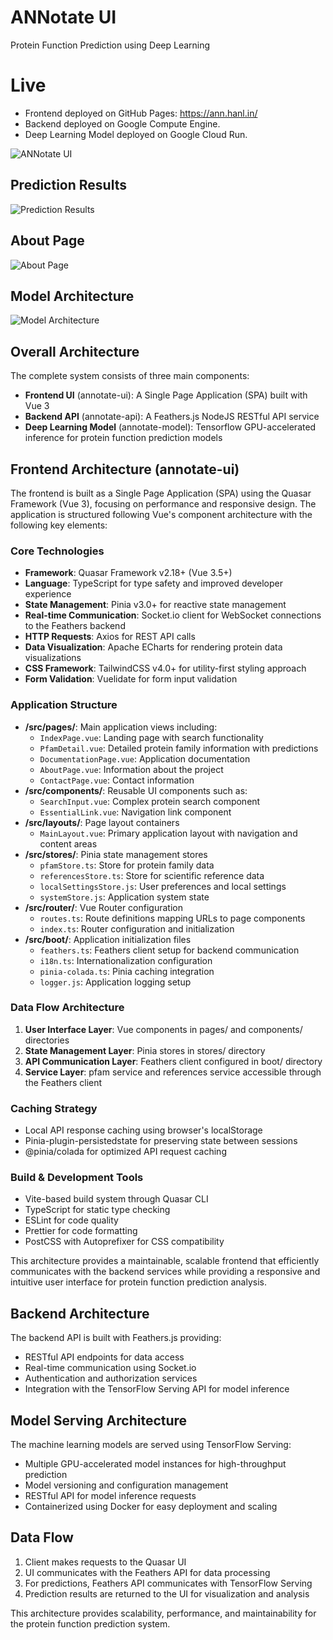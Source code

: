 # ANNotate UI

Protein Function Prediction using Deep Learning

# Live

- Frontend deployed on GitHub Pages: https://ann.hanl.in/
- Backend deployed on Google Compute Engine.
- Deep Learning Model deployed on Google Cloud Run.

![ANNotate UI](https://github.com/user-attachments/assets/81dc7266-e6b7-47d9-b1e9-97a8cb1f7144)

## Prediction Results

![Prediction Results](https://github.com/user-attachments/assets/03f5a5c0-7ced-42af-b42e-ff41d6a56331)

## About Page

![About Page](https://github.com/user-attachments/assets/793a6209-0251-421e-854d-e8d8d65c708e)

## Model Architecture

![Model Architecture](https://github.com/user-attachments/assets/373f7c67-2bb5-4c8f-833b-64aa67a53221)

## Overall Architecture

The complete system consists of three main components:

- **Frontend UI** (annotate-ui): A Single Page Application (SPA) built with Vue 3
- **Backend API** (annotate-api): A Feathers.js NodeJS RESTful API service
- **Deep Learning Model** (annotate-model): Tensorflow GPU-accelerated inference for protein function prediction models

## Frontend Architecture (annotate-ui)

The frontend is built as a Single Page Application (SPA) using the Quasar Framework (Vue 3), focusing on performance and responsive design. The application is structured following Vue's component architecture with the following key elements:

### Core Technologies

- **Framework**: Quasar Framework v2.18+ (Vue 3.5+)
- **Language**: TypeScript for type safety and improved developer experience
- **State Management**: Pinia v3.0+ for reactive state management
- **Real-time Communication**: Socket.io client for WebSocket connections to the Feathers backend
- **HTTP Requests**: Axios for REST API calls
- **Data Visualization**: Apache ECharts for rendering protein data visualizations
- **CSS Framework**: TailwindCSS v4.0+ for utility-first styling approach
- **Form Validation**: Vuelidate for form input validation

### Application Structure

- **/src/pages/**: Main application views including:
  - `IndexPage.vue`: Landing page with search functionality
  - `PfamDetail.vue`: Detailed protein family information with predictions
  - `DocumentationPage.vue`: Application documentation
  - `AboutPage.vue`: Information about the project
  - `ContactPage.vue`: Contact information
- **/src/components/**: Reusable UI components such as:
  - `SearchInput.vue`: Complex protein search component
  - `EssentialLink.vue`: Navigation link component
- **/src/layouts/**: Page layout containers
  - `MainLayout.vue`: Primary application layout with navigation and content areas
- **/src/stores/**: Pinia state management stores
  - `pfamStore.ts`: Store for protein family data
  - `referencesStore.ts`: Store for scientific reference data
  - `localSettingsStore.js`: User preferences and local settings
  - `systemStore.js`: Application system state
- **/src/router/**: Vue Router configuration
  - `routes.ts`: Route definitions mapping URLs to page components
  - `index.ts`: Router configuration and initialization
- **/src/boot/**: Application initialization files
  - `feathers.ts`: Feathers client setup for backend communication
  - `i18n.ts`: Internationalization configuration
  - `pinia-colada.ts`: Pinia caching integration
  - `logger.js`: Application logging setup

### Data Flow Architecture

1. **User Interface Layer**: Vue components in pages/ and components/ directories
2. **State Management Layer**: Pinia stores in stores/ directory
3. **API Communication Layer**: Feathers client configured in boot/ directory
4. **Service Layer**: pfam service and references service accessible through the Feathers client

### Caching Strategy

- Local API response caching using browser's localStorage
- Pinia-plugin-persistedstate for preserving state between sessions
- @pinia/colada for optimized API request caching

### Build & Development Tools

- Vite-based build system through Quasar CLI
- TypeScript for static type checking
- ESLint for code quality
- Prettier for code formatting
- PostCSS with Autoprefixer for CSS compatibility

This architecture provides a maintainable, scalable frontend that efficiently communicates with the backend services while providing a responsive and intuitive user interface for protein function prediction analysis.

## Backend Architecture

The backend API is built with Feathers.js providing:

- RESTful API endpoints for data access
- Real-time communication using Socket.io
- Authentication and authorization services
- Integration with the TensorFlow Serving API for model inference

## Model Serving Architecture

The machine learning models are served using TensorFlow Serving:

- Multiple GPU-accelerated model instances for high-throughput prediction
- Model versioning and configuration management
- RESTful API for model inference requests
- Containerized using Docker for easy deployment and scaling

## Data Flow

1. Client makes requests to the Quasar UI
2. UI communicates with the Feathers API for data processing
3. For predictions, Feathers API communicates with TensorFlow Serving
4. Prediction results are returned to the UI for visualization and analysis

This architecture provides scalability, performance, and maintainability for the protein function prediction system.
